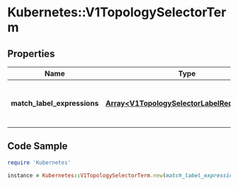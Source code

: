 # Kubernetes::V1TopologySelectorTerm

## Properties

Name | Type | Description | Notes
------------ | ------------- | ------------- | -------------
**match_label_expressions** | [**Array&lt;V1TopologySelectorLabelRequirement&gt;**](V1TopologySelectorLabelRequirement.md) | A list of topology selector requirements by labels. | [optional] 

## Code Sample

```ruby
require 'Kubernetes'

instance = Kubernetes::V1TopologySelectorTerm.new(match_label_expressions: null)
```


